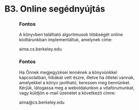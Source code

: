 <?xml version="1.0" encoding="UTF-8" standalone="no"?>
<!DOCTYPE html PUBLIC "-//W3C//DTD XHTML 1.1//EN" "http://www.w3.org/TR/xhtml11/DTD/xhtml11.dtd">
<html xmlns="http://www.w3.org/1999/xhtml"><head><meta name="generator" content="DocBook XSL Stylesheets V1.76.1"/></head><body><div class="section" title="B3. Online segédnyújtás"><div class="titlepage"><div><div><h1 class="title"><a id="id806189"/>B3. Online segédnyújtás</h1></div></div></div><div class="important" title="Fontos" style="margin-left: 0.5in; margin-right: 0.5in;"><h3 class="title">Fontos</h3><p>A könyvben található algoritmusok többségét online kódtárunkban implementáltuk, amelynek címe:</p><p>aima.cs.berkeley.edu</p></div><div class="important" title="Fontos" style="margin-left: 0.5in; margin-right: 0.5in;"><h3 class="title">Fontos</h3><p>Ha Önnek megjegyzései lennének a könyvünkkel kapcsolatban, hibákat vett észre, illetve ha ötletei vannak, amelyekkel a könyv javítható, keressen meg bennünket. Kérjük, látogassa meg a weboldalunkon a vitafórumunkat, vagy küldjön e-mail üzenetet a következő címre:</p><p>aima@cs.berkeley.edu</p></div></div></body></html>
